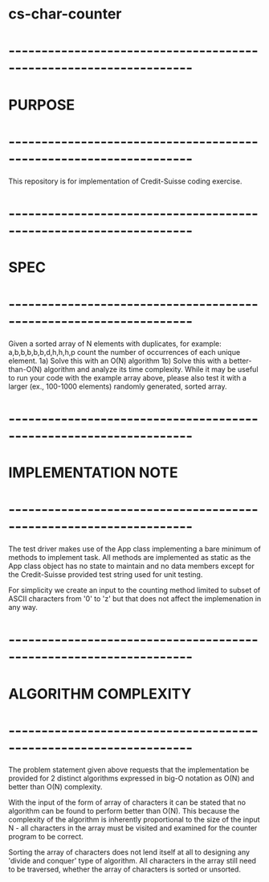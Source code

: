 
# cs-char-counter

# ------------------------------------------------------------------
# PURPOSE
# ------------------------------------------------------------------
This repository is for implementation of Credit-Suisse coding exercise.

# ------------------------------------------------------------------
# SPEC
# ------------------------------------------------------------------
Given a sorted array of N elements with duplicates, for example:
   a,b,b,b,b,b,d,h,h,h,p
count the number of occurrences of each unique element.
    1a) Solve this with an O(N) algorithm
    1b) Solve this with a better-than-O(N) algorithm and analyze
    its time complexity.
While it may be useful to run your code with the example array above,
please also test it with a larger (ex., 100-1000 elements) randomly
generated, sorted array.

# ------------------------------------------------------------------
# IMPLEMENTATION NOTE
# ------------------------------------------------------------------
The test driver makes use of the App class implementing a bare
minimum of methods to implement task. All methods are implemented
as static as the App class object has no state to maintain and no
data members except for the Credit-Suisse provided test string used
for unit testing.

For simplicity we create an input to the counting method limited
to subset of ASCII characters from '0' to 'z' but that does not
affect the implemenation in any way.


# ------------------------------------------------------------------
# ALGORITHM COMPLEXITY
# ------------------------------------------------------------------
The problem statement given above requests that the implementation
be provided for 2 distinct algorithms expressed in big-O notation
as O(N) and better than O(N) complexity.

With the input of the form of array of characters it can be stated
that no algorithm can be found to perform better than O(N).
This because the complexity of the algorithm is inherently
proportional to the size of the input N - all characters in the array
must be visited and examined for the counter program to be correct.

Sorting the array of characters does not lend itself at all to
designing any 'divide and conquer' type of algorithm. All characters
in the array still need to be traversed, whether the array of
characters is sorted or unsorted.

